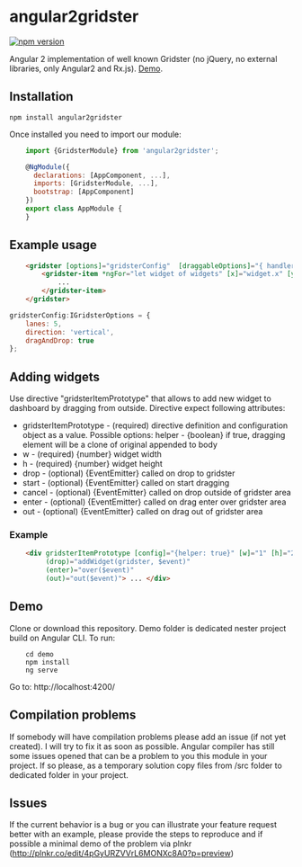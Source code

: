 # angular2gridster
[![npm version](https://badge.fury.io/js/angular2gridster.svg)](https://badge.fury.io/js/angular2gridster)

Angular 2 implementation of well known Gridster (no jQuery, no external libraries, only Angular2 and Rx.js). [Demo](https://swiety85.github.io/angular2gridster/).

## Installation
```shell
npm install angular2gridster
```  
Once installed you need to import our module:
```js
    import {GridsterModule} from 'angular2gridster';

    @NgModule({
      declarations: [AppComponent, ...],
      imports: [GridsterModule, ...],  
      bootstrap: [AppComponent]
    })
    export class AppModule {
    }
```
## Example usage

```html
    <gridster [options]="gridsterConfig"  [draggableOptions]="{ handlerClass: 'panel-heading' }">
        <gridster-item *ngFor="let widget of widgets" [x]="widget.x" [y]="widget.y" [w]="widget.w" [h]="widget.h">
            ...
        </gridster-item>
    </gridster>
```

```js
gridsterConfig:IGridsterOptions = {
    lanes: 5,
    direction: 'vertical',
    dragAndDrop: true
};
```

## Adding widgets
Use directive "gridsterItemPrototype" that allows to add new widget to dashboard by dragging from outside.
Directive expect following attributes:
 *    gridsterItemPrototype - (required) directive definition and configuration object as a value.
 Possible options:
     helper - {boolean} if true, dragging element will be a clone of original appended to body
 *   w - (required) {number} widget width
 *   h - (required) {number} widget height
 *   drop - (optional) {EventEmitter} called on drop to gridster
 *   start - (optional) {EventEmitter} called on start dragging
 *   cancel - (optional) {EventEmitter} called on drop outside of gridster area
 *   enter - (optional) {EventEmitter} called on drag enter over gridster area
 *   out - (optional) {EventEmitter} called on drag out of gridster area

### Example
```html
    <div gridsterItemPrototype [config]="{helper: true}" [w]="1" [h]="2"
         (drop)="addWidget(gridster, $event)"
         (enter)="over($event)"
         (out)="out($event)"> ... </div>
```

## Demo

Clone or download this repository. Demo folder is dedicated nester project build on Angular CLI. To run:

```shell
    cd demo
    npm install
    ng serve
```

Go to: http://localhost:4200/

## Compilation problems
If somebody will have compilation problems please add an issue (if not yet created). I will try to fix it as soon as possible.
Angular compiler has still some issues opened that can be a problem to you this module in your project. If so please,
as a temporary solution copy files from /src folder to dedicated folder in your project.

## Issues

If the current behavior is a bug or you can illustrate your feature request better with an example, 
please provide the steps to reproduce and if possible a minimal demo of the problem via plnkr (http://plnkr.co/edit/4pGyURZVVrL6MONXc8A0?p=preview)